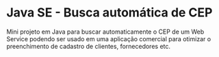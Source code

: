 # Java SE - Busca automática de CEP
Mini projeto em Java para buscar automaticamente o CEP de um Web Service podendo ser usado em uma aplicação comercial para otimizar o preenchimento de cadastro de clientes, fornecedores etc.
